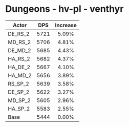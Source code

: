 # Dungeons - hv-pl - venthyr
| Actor | DPS | Increase |
|---|:---:|:---:|
|DE_RS_2|5721|5.09%|
|MD_RS_2|5706|4.81%|
|DE_MD_2|5685|4.43%|
|HA_RS_2|5682|4.37%|
|HA_DE_2|5667|4.10%|
|HA_MD_2|5656|3.89%|
|RS_SP_2|5639|3.58%|
|DE_SP_2|5622|3.27%|
|MD_SP_2|5605|2.96%|
|HA_SP_2|5583|2.55%|
|Base|5444|0.00%|
